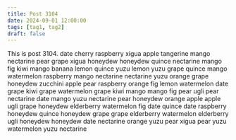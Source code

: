 ```yaml
---
title: Post 3104
date: 2024-09-01 12:00:00
tags: [tag1, tag2]
draft: false
---
```

This is post 3104.
date
cherry
raspberry
xigua
apple
tangerine
mango
nectarine
pear
grape
xigua
honeydew
honeydew
quince
nectarine
mango
fig
kiwi
mango
banana
lemon
quince
yuzu
lemon
yuzu
grape
quince
mango
watermelon
raspberry
mango
nectarine
nectarine
yuzu
orange
grape
honeydew
zucchini
apple
pear
raspberry
orange
fig
lemon
watermelon
date
grape
kiwi
grape
watermelon
grape
kiwi
mango
mango
fig
pear
ugli
pear
nectarine
date
mango
yuzu
nectarine
pear
honeydew
orange
apple
apple
ugli
grape
honeydew
elderberry
watermelon
fig
date
quince
date
raspberry
honeydew
quince
honeydew
grape
grape
elderberry
watermelon
elderberry
ugli
honeydew
honeydew
date
nectarine
orange
yuzu
pear
xigua
pear
yuzu
watermelon
yuzu
nectarine
